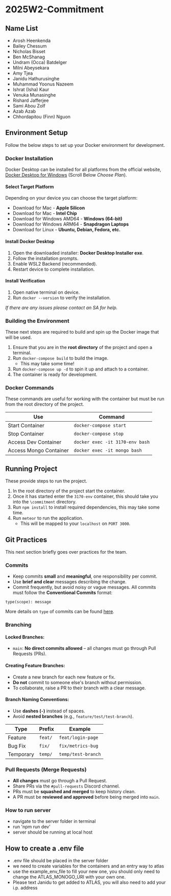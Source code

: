 # 2025W2-Commitment
## Name List
- Arosh Heenkenda
- Bailey Chessum
- Nicholas Bisset
- Ben McShanag
- Undram (Occa) Batdelger
- Milni Abeysekara 
- Amy Tjea
- Janidu Hathurusinghe
- Muhammad Yoonus Nazeem
- Ishrat (Isha) Kaur 
- Venuka Munasinghe
- Rishard Jafferjee
- Sami Abou Zolf
- Azab Azab
- Chhordapitou (Finn) Nguon

## Environment Setup
Follow the below steps to set up your Docker environment for development.

### Docker Installation
Docker Desktop can be installed for all platforms from the official website, [Docker Desktop for Windows](https://www.docker.com/products/docker-desktop/) (Scroll Below *Choose Plan*).

#### Select Target Platform
Depending on your device you can choose the target platform:
- Download for Mac - **Apple Silicon**
- Download for Mac - **Intel Chip**
- Download for Windows AMD64 - **Windows (64-bit)**
- Download for Windows ARM64 - **Snapdragon Laptops**
- Download for Linux - **Ubuntu, Debian, Fedora, etc.**

#### Install Docker Desktop
1. Open the downloaded installer: **Docker Desktop Installer exe**.
2. Follow the installation prompts.
3. Enable WSL2 Backend (recommended).
4. Restart device to complete installation.

#### Install Verification
1. Open native terminal on device.
2. Run `docker --version` to verify the installation.

*If there are any issues please contact an SA for help.*

### Building the Environment
These next steps are required to build and spin up the Docker image that will be used. 
1. Ensure that you are in the **root directory** of the project and open a terminal.
2. Run `docker-compose build` to build the image.
    - This may take some time!
3. Run `docker-compose up -d` to spin it up and attach to a container.
4. The container is ready for development.

### Docker Commands
These commands are useful for working with the container but must be run from the root directory of the project.

| Use | Command |
|---|---|
| Start Container | `docker-compose start` |
| Stop Container  | `docker-compose stop` |
| Access Dev Container | `docker exec -it 3170-env bash` |
| Access Mongo Container | `docker exec -it mongo bash` |

## Running Project
These provide steps to run the project.
1. In the root directory of the project start the container.
2. Once it has started enter the `3170-env` container, this should take you into the `\commitment` directory.
3. Run `npm install` to install required dependencies, this may take some time.
4. Run `meteor` to run the application.
    - This will be mapped to your `localhost` on `PORT 3000`.

## Git Practices
This next section briefly goes over practices for the team.

### Commits
- Keep commits **small** and **meaningful**, one responsibility per commit.
- Use **brief and clear** messages describing the change.
- Commit frequently, but avoid noisy or vague messages.
All commits must follow the **Conventional Commits** format:

`type(scope): message`

More details on `type` of commits can be found [here](https://www.conventionalcommits.org/en/v1.0.0/#summary).

### Branching
#### Locked Branches:
- `main`: **No direct commits allowed** – all changes must go through Pull Requests (PRs).

#### Creating Feature Branches:
- Create a new branch for each new feature or fix.
- **Do not** commit to someone else's branch without permission.
- To collaborate, raise a PR to their branch with a clear message.

#### Branch Naming Conventions:
- Use **dashes (`-`)** instead of spaces.
- Avoid **nested branches** (e.g., `feature/test/test-branch`).

| Type       | Prefix  | Example             |
|------------|---------|---------------------|
| Feature    | `feat/` | `feat/login-page`   |
| Bug Fix    | `fix/`  | `fix/metrics-bug`   |
| Temporary  | `temp/` | `temp/test-branch`  |

### Pull Requests (Merge Requests)

- **All changes** must go through a Pull Request.
- Share PRs via the `#pull-requests` Discord channel.
- PRs must be **squashed and merged** to keep history clean.
- A PR must be **reviewed and approved** before being merged into `main`.

### How to run server

- navigate to the server folder in terminal
- run 'npm run dev'
- server should be running at local host

## How to create a .env file

- .env file should be placed in the server folder
- we need to create variables for the containers and an entry way to atlas
- use the example_env_file to fill your new one, you should only need to change the ATLAS_MONOGO_URI with your own one. 
- Please text Janidu to get added to ATLAS, you will also need to add your i.p. address